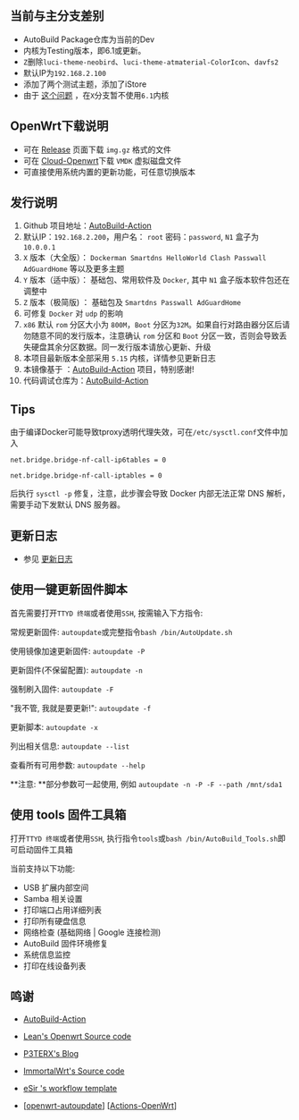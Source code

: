 ## **当前与主分支差别**
- AutoBuild Package仓库为当前的Dev
- 内核为Testing版本，即6.1或更新。
- `Z`删除`luci-theme-neobird`、`luci-theme-atmaterial-ColorIcon`、`davfs2`
- 默认IP为`192.168.2.100`
- 添加了两个测试主题，添加了iStore
- 由于 [这个问题](https://github.com/coolsnowwolf/lede/issues/10976) ，在`X`分支暂不使用`6.1`内核


## **OpenWrt下载说明**
- 可在 [Release](https://github.com/xopenwrt/X-OpenWrt-New/releases/tag/AutoUpdate) 页面下载 `img.gz` 格式的文件
- 可在 [Cloud-Openwrt](https://openwrt.115115.xyz/)下载    `VMDK` 虚拟磁盘文件
- 可直接使用系统内置的更新功能，可任意切换版本

## **发行说明**
1. Github 项目地址：[AutoBuild-Action](https://github.com/xopenwrt/X-OpenWrt-New)
2. 默认IP：`192.168.2.200`，用户名： `root` 密码：`password`, `N1` 盒子为 `10.0.0.1`
3. `X` 版本（大全版）： `Dockerman Smartdns HelloWorld Clash Passwall AdGuardHome` 等以及更多主题
4. `Y` 版本（适中版）： 基础包、常用软件及 `Docker`, 其中 `N1` 盒子版本软件包还在调整中
6. `Z` 版本（极简版) ： 基础包及 `Smartdns Passwall AdGuardHome`
7. 可修复 `Docker` 对 `udp` 的影响
8. `x86` 默认 `rom` 分区大小为 `800M`，`Boot` 分区为`32M`。如果自行对路由器分区后请勿随意不同的发行版本，注意确认 `rom` 分区和 `Boot` 分区一致，否则会导致丢失硬盘其余分区数据。同一发行版本请放心更新、升级
9. 本项目最新版本全部采用 `5.15` 内核，详情参见更新日志
10. 本镜像基于 ：[AutoBuild-Action](https://github.com/Hyy2001X/AutoBuild-Actions) 项目，特别感谢!
11. 代码调试仓库为：[AutoBuild-Action](https://github.com/kokeri/AutoBuild-Actions/)

## **Tips**
由于编译Docker可能导致tproxy透明代理失效，可在` /etc/sysctl.conf `文件中加入 

`net.bridge.bridge-nf-call-ip6tables = 0`

`net.bridge.bridge-nf-call-iptables = 0`

后执行 `sysctl -p` 修复，注意，此步骤会导致 Docker 内部无法正常 DNS 解析，需要手动下发默认 DNS 服务器。

## **更新日志**
- 参见 [更新日志](https://github.com/xopenwrt/X-OpenWrt-New/blob/master/Download.md)

## 使用一键更新固件脚本

   首先需要打开`TTYD 终端`或者使用`SSH`, 按需输入下方指令:

   常规更新固件: `autoupdate`或完整指令`bash /bin/AutoUpdate.sh`

   使用镜像加速更新固件: `autoupdate -P`

   更新固件(不保留配置): `autoupdate -n`
   
   强制刷入固件: `autoupdate -F`
   
   "我不管, 我就是要更新!": `autoupdate -f`

   更新脚本: `autoupdate -x`

   列出相关信息: `autoupdate --list`

   查看所有可用参数: `autoupdate --help`

   **注意: **部分参数可一起使用, 例如 `autoupdate -n -P -F --path /mnt/sda1`

## 使用 tools 固件工具箱

   打开`TTYD 终端`或者使用`SSH`, 执行指令`tools`或`bash /bin/AutoBuild_Tools.sh`即可启动固件工具箱

   当前支持以下功能:

   - USB 扩展内部空间
   - Samba 相关设置
   - 打印端口占用详细列表
   - 打印所有硬盘信息
   - 网络检查 (基础网络 | Google 连接检测)
   - AutoBuild 固件环境修复
   - 系统信息监控
   - 打印在线设备列表

## 鸣谢
   - [AutoBuild-Action](https://github.com/Hyy2001X/AutoBuild-Actions)
   - [Lean's Openwrt Source code](https://github.com/coolsnowwolf/lede)

   - [P3TERX's Blog](https://p3terx.com/archives/build-openwrt-with-github-actions.html)

   - [ImmortalWrt's Source code](https://github.com/immortalwrt)

   - [eSir 's workflow template](https://github.com/esirplayground/AutoBuild-OpenWrt/blob/master/.github/workflows/Build_OP_x86_64.yml)
   
   - [[openwrt-autoupdate](https://github.com/mab-wien/openwrt-autoupdate)] [[Actions-OpenWrt](https://github.com/P3TERX/Actions-OpenWrt)]